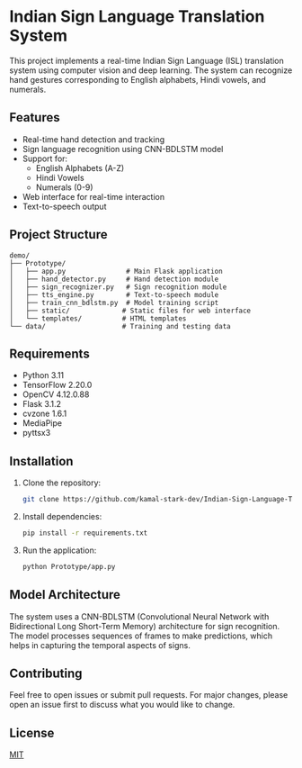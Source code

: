 # Indian Sign Language Translation System

This project implements a real-time Indian Sign Language (ISL) translation system using computer vision and deep learning. The system can recognize hand gestures corresponding to English alphabets, Hindi vowels, and numerals.

## Features

- Real-time hand detection and tracking
- Sign language recognition using CNN-BDLSTM model
- Support for:
  - English Alphabets (A-Z)
  - Hindi Vowels
  - Numerals (0-9)
- Web interface for real-time interaction
- Text-to-speech output

## Project Structure

```
demo/
├── Prototype/
│   ├── app.py               # Main Flask application
│   ├── hand_detector.py     # Hand detection module
│   ├── sign_recognizer.py   # Sign recognition module
│   ├── tts_engine.py        # Text-to-speech module
│   ├── train_cnn_bdlstm.py  # Model training script
│   ├── static/             # Static files for web interface
│   └── templates/          # HTML templates
└── data/                   # Training and testing data
```

## Requirements

- Python 3.11
- TensorFlow 2.20.0
- OpenCV 4.12.0.88
- Flask 3.1.2
- cvzone 1.6.1
- MediaPipe
- pyttsx3

## Installation

1. Clone the repository:
   ```bash
   git clone https://github.com/kamal-stark-dev/Indian-Sign-Language-Translation-SIH.git
   ```

2. Install dependencies:
   ```bash
   pip install -r requirements.txt
   ```

3. Run the application:
   ```bash
   python Prototype/app.py
   ```

## Model Architecture

The system uses a CNN-BDLSTM (Convolutional Neural Network with Bidirectional Long Short-Term Memory) architecture for sign recognition. The model processes sequences of frames to make predictions, which helps in capturing the temporal aspects of signs.

## Contributing

Feel free to open issues or submit pull requests. For major changes, please open an issue first to discuss what you would like to change.

## License

[MIT](https://choosealicense.com/licenses/mit/)
